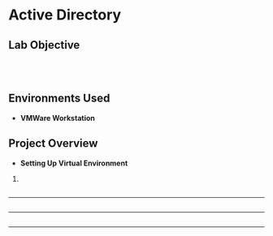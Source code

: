 <h1>Active Directory</h1>

<h2>Lab Objective</h2>
<br> <br />

<h2>Environments Used </h2>

- <b>VMWare Workstation</b>

<h2>Project Overview </h2>

- <b>Setting Up Virtual Environment</b>

1. <br/>

 
<img src=""/>

-----------------------------------------------

<img src=""/>

-----------------------------------------------

<img src=""/>

-----------------------------------------------
